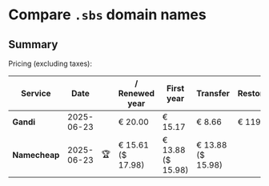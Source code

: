 # Compare `.sbs` domain names

## Summary

Pricing (excluding taxes):

| Service | Date |  | / Renewed year | First year | Transfer | Restoration |
|--|--|--|--|--|--|--|
| **Gandi** | 2025-06-23 |  | € 20.00 | € 15.17 | € 8.66 | € 119.98 |
| **Namecheap** | 2025-06-23 | 🏆 | € 15.61<br>($ 17.98) | € 13.88<br>($ 15.98) | € 13.88<br>($ 15.98) |  |
